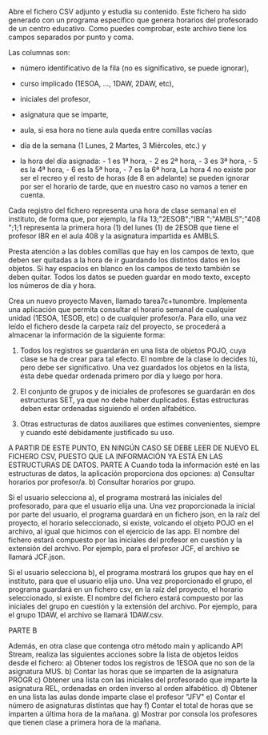 <!--//# Tarea_7C_ImadElFahssi - Intercambio de datos entre sistemas-->

Abre el fichero CSV adjunto y estudia su contenido. Este fichero ha sido generado con un programa específico que genera horarios del profesorado de un centro educativo. Como puedes comprobar, este archivo tiene los campos separados por punto y coma.

Las columnas son:

 - número identificativo de la fila (no es significativo, se puede ignorar),

 - curso implicado (1ESOA, ..., 1DAW, 2DAW, etc),

 - iniciales del profesor,

 - asignatura que se imparte,

 - aula, si esa hora no tiene aula queda entre comillas vacías

 - día de la semana (1 Lunes, 2 Martes, 3 Miércoles, etc.) y

 - la hora del día asignada:
        - 1 es 1ª hora, 
        - 2 es 2ª hora, 
        - 3 es 3ª hora, 
        - 5 es la 4ª hora,
        - 6 es la 5ª hora,
        - 7 es la 6ª hora,
La hora 4 no existe por ser el recreo y el resto de horas (de 8 en adelante) se pueden ignorar por ser el horario de tarde, que en nuestro caso no vamos a tener en cuenta.

Cada registro del fichero representa una hora de clase semanal en el instituto, de forma que, por ejemplo, la fila
13;"2ESOB";"IBR ";"AMBLS";"408 ";1;1 representa la primera hora (1) del lunes (1) de 2ESOB que tiene el profesor IBR en el aula 408 y la asignatura impartida es AMBLS.

Presta atención a las dobles comillas que hay en los campos de texto, que deben ser quitadas a la hora de ir guardando los distintos datos en los objetos. Si hay espacios en blanco en los campos de texto también se deben quitar. Todos los datos se pueden guardar en modo texto, excepto los números de día y hora. 

Crea un nuevo proyecto Maven, llamado tarea7c+tunombre. Implementa una aplicación que permita consultar el horario semanal de cualquier unidad (1ESOA, 1ESOB, etc) o de cualquier profesor/a. Para ello, una vez leído el fichero desde la carpeta raíz del proyecto, se procederá a almacenar la información de la siguiente forma:
1. Todos los registros se guardarán en una lista de objetos POJO, cuya clase se ha de crear para tal efecto. El nombre de la clase lo decides tú, pero debe ser significativo. Una vez guardados los objetos en la lista, ésta debe quedar ordenada primero por día y luego por hora.

2. El conjunto de grupos y de iniciales de profesores se guardarán en dos estructuras SET, ya que no debe haber duplicados. Estas estructuras deben estar ordenadas siguiendo el orden alfabético. 
3. Otras estructuras de datos auxiliares que estimes convenientes, siempre y cuando esté debidamente justificado su uso.


A PARTIR DE ESTE PUNTO, EN NINGÚN CASO SE DEBE LEER DE NUEVO EL FICHERO CSV, PUESTO QUE LA INFORMACIÓN YA ESTÁ EN LAS ESTRUCTURAS DE DATOS.
PARTE A
Cuando toda la información esté en las estructuras de datos, la aplicación proporciona dos opciones:
a) Consultar horarios por profesor/a.
b) Consultar horarios por grupo.


Si el usuario selecciona a), el programa mostrará las iniciales del profesorado, para que el usuario elija una. Una vez proporcionada la inicial por parte del usuario, el programa guardará en un fichero json, en la raíz del proyecto, el horario seleccionado, si existe, volcando el objeto POJO en el archivo, al igual que hicimos con el ejercicio de las app. El nombre del fichero estará compuesto por las iniciales del profesor en cuestión y la extensión del archivo. Por ejemplo, para el profesor JCF, el archivo se llamará JCF.json. 

Si el usuario selecciona b), el programa mostrará los grupos que hay en el instituto, para que el usuario elija uno. Una vez proporcionado el grupo, el programa guardará en un fichero csv, en la raíz del proyecto, el horario seleccionado, si existe. El nombre del fichero estará compuesto por las iniciales del grupo en cuestión y la extensión del archivo. Por ejemplo, para el grupo 1DAW, el archivo se llamará 1DAW.csv.

PARTE B

Además, en otra clase que contenga otro método main y aplicando API Stream, realiza las siguientes acciones sobre la lista de objetos leídos desde el fichero:
a) Obtener todos los registros de 1ESOA que no son de la asignatura MUS.
b) Contar las horas que se imparten de la asignatura PROGR
c) Obtener una lista con las iniciales del profesorado que imparte la asignatura REL, ordenadas en orden inverso al orden alfabético.
d) Obtener en una lista las aulas donde imparte clase el profesor "JFV"
e) Contar el número de asignaturas distintas que hay
f) Contar el total de horas que se imparten a última hora de la mañana.
g) Mostrar por consola los profesores que tienen clase a primera hora de la mañana.
